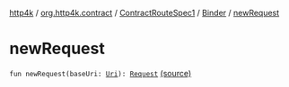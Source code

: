[http4k](../../../index.md) / [org.http4k.contract](../../index.md) / [ContractRouteSpec1](../index.md) / [Binder](index.md) / [newRequest](./new-request.md)

# newRequest

`fun newRequest(baseUri: `[`Uri`](../../../org.http4k.core/-uri/index.md)`): `[`Request`](../../../org.http4k.core/-request/index.md) [(source)](https://github.com/http4k/http4k/blob/master/http4k-contract/src/main/kotlin/org/http4k/contract/routeSpec.kt#L59)